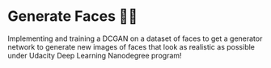 # Generate Faces 🧑👀
Implementing and training a DCGAN on a dataset of faces to get a generator network to generate new images of faces that look as realistic as possible under Udacity Deep Learning Nanodegree program!
